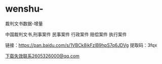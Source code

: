 # wenshu-
裁判文书数据-增量

中国裁判文书,‎刑事案件 民事案件 行政案件 赔偿案件 执行案件

链接：https://pan.baidu.com/s/1VBCk8ikFzlB9hpS7q6JDVg 提取码：3fqx 

下载失效联系2605326000@qq.com

